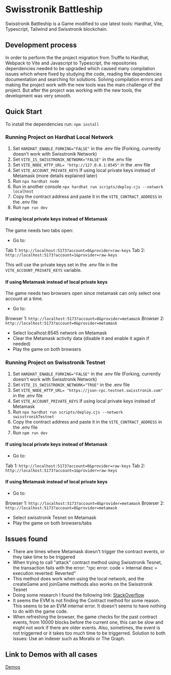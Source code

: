 # Swisstronik Battleship

Swisstronik Battleship is a Game modified to use latest tools: Hardhat, Vite, Typescript, Tailwind and Swisstronik blockchain.

## Development process

In order to perform the the project migration from Truffle to Hardhat, Webpack to Vite and Javascript to Typescript, the repositories dependencies needed to be upgraded which caused many compilation issues which where fixed by studying the code, reading the dependencies documentation and searching for solutions. Solving compilation errors and making the project work with the new tools was the main challenge of the project. But after the project was working with the new tools, the development was very smooth.

## Quick Start

To install the dependencies run: `npm install`

### Running Project on Hardhat Local Network

1. Set `HARDHAT_ENABLE_FORKING="FALSE"` in the .env file (Forking, currently doesn't work with Swisstronik Network)
2. Set `VITE_IS_SWISSTRONIK_NETWORK="FALSE"` in the .env file 
3. Set `VITE_NODE_HTTP_URL= "http://127.0.0.1:8545"` in the .env file
4. Set `VITE_ACCOUNT_PRIVATE_KEYS` If using local private keys instead of Metamask (more details explained later)
5. Run `npx hardhat node`
6. Run in another console `npx hardhat run scripts/deploy.cjs --network localhost`
7. Copy the contract address and paste it in the `VITE_CONTRACT_ADDRESS` in the .env file
8. Run `npm run dev`

#### If using local private keys instead of Metamask

The game needs two tabs open:

- Go to:

Tab 1: `http://localhost:5173?account=0&provider=raw-keys`
Tab 2: `http://localhost:5173?account=1&provider=raw-keys`

This will use the private keys set in the .env file in the `VITE_ACCOUNT_PRIVATE_KEYS` variable.

#### If using Metamask instead of local private keys

The game needs two browsers open since metamask can only select one account at a time.

- Go to:

Browser 1: `http://localhost:5173?account=0&provider=metamask`
Browser 2: `http://localhost:5173?account=0&provider=metamask`

- Select localhost:8545 network on Metamask
- Clear the Metamask activity data (disable it and enable it again if needed)
- Play the game on both browsers

### Running Project on Swisstronik Testnet

1. Set `HARDHAT_ENABLE_FORKING="FALSE"` in the .env file (Forking, currently doesn't work with Swisstronik Network)
2. Set `VITE_IS_SWISSTRONIK_NETWORK="TRUE"` in the .env file 
3. Set `VITE_NODE_HTTP_URL= "https://json-rpc.testnet.swisstronik.com"` in the .env file
4. Set `VITE_ACCOUNT_PRIVATE_KEYS` If using local private keys instead of Metamask
5. Run `npx hardhat run scripts/deploy.cjs --network swisstronikTestnet`
6. Copy the contract address and paste it in the `VITE_CONTRACT_ADDRESS` in the .env file
7. Run `npm run dev`

#### If using local private keys instead of Metamask

- Go to:

Tab 1: `http://localhost:5173?account=0&provider=raw-keys`
Tab 2: `http://localhost:5173?account=1&provider=raw-keys`

#### If using Metamask instead of local private keys

- Go to:

Browser 1: `http://localhost:5173?account=0&provider=metamask`
Browser 2: `http://localhost:5173?account=0&provider=metamask`

- Select swisstronik Tesnet on Metamask
- Play the game on both browsers/tabs

## Issues found

- There are times where Metamask doesn't trigger the contract events, or they take time to be triggered
- When trying to call "attack" contract method using Swisstronik Tesnet, the transaction fails with the error: "rpc error: code = Internal desc = execution reverted: Reverted"
- This method does work when using the local network, and the createGame and joinGame methods also works on the Swisstronik Tesnet
- Doing some research I found the following link: [StackOverflow](https://stackoverflow.com/questions/70257820/metamask-rpc-error-execution-reverted-code-32000-message-execution-reve)
- It seems the EVM is not finding the Contract method for some reason. This seems to be an EVM internal error. It doesn't seems to have nothing to do with the game code.
- When refreshing the browser, the game checks for the past contract events, from 10000 blocks before the current one, this can be slow and might not work if there are older events. Also, sometimes, the event is not triggerred or it takes too much time to be triggerred. Solution to both issues: Use an indexer such as Moralis or The Graph.


## Link to Demos with all cases

[Demos](https://drive.google.com/drive/folders/1iEuvcMlGGEMdbl9WA8J5sAqpxVHu5r9E)